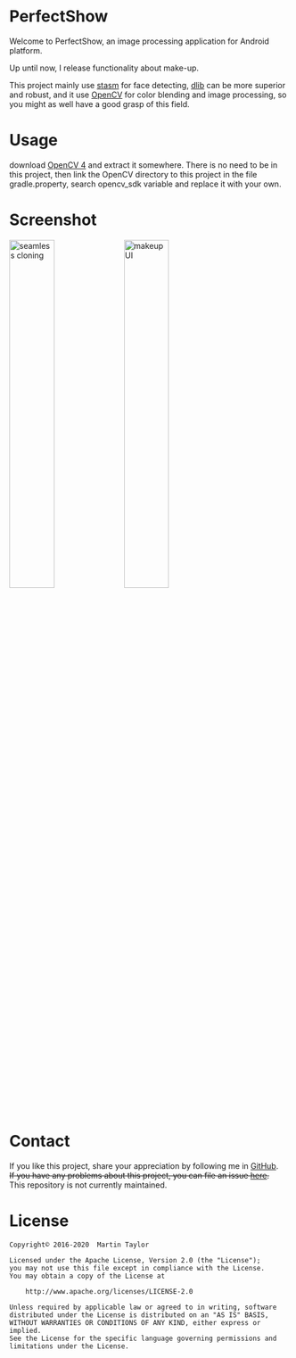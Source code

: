 # PerfectShow

Welcome to PerfectShow, an image processing application for Android platform.

Up until now, I release functionality about make-up.

This project mainly use [stasm](http://www.milbo.users.sonic.net/stasm/) for face detecting, [dlib](http://dlib.net/) can be more superior and robust, and it use [OpenCV](http://opencv.org/) for color blending and image processing, so you might as well have a good grasp of this field.

# Usage
download [OpenCV 4](https://opencv.org/releases/) and extract it somewhere. There is no need to be in this project, then link the OpenCV directory to this project in the file gradle.property, search opencv_sdk variable and replace it with your own.


# Screenshot
<img src="./doc/seamless-cloning.gif" alt="seamless cloning" width="40%" height="40%">
<img src="./doc/ui-makeup.jpg" alt="makeup UI" width="40%" height="40%">


# Contact
If you like this project, share your appreciation by following me in [GitHub](https://github.com/KAlO2).  
~~If you have any problems about this project, you can file an issue [here](https://github.com/KAlO2/PerfectShow/issues).~~  
This repository is not currently maintained.


# License
```
Copyright© 2016-2020  Martin Taylor

Licensed under the Apache License, Version 2.0 (the "License");
you may not use this file except in compliance with the License.
You may obtain a copy of the License at

    http://www.apache.org/licenses/LICENSE-2.0

Unless required by applicable law or agreed to in writing, software
distributed under the License is distributed on an "AS IS" BASIS,
WITHOUT WARRANTIES OR CONDITIONS OF ANY KIND, either express or implied.
See the License for the specific language governing permissions and
limitations under the License.
```
